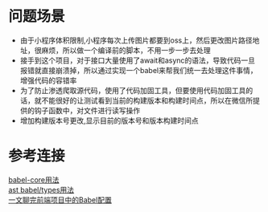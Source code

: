 # 问题场景
- 由于小程序体积限制,小程序每次上传图片都要到oss上，然后更改图片路径地址，很麻烦，所以做一个编译前的脚本，不用一步一步去处理
- 接手到这个项目，对于接口大量使用了await和async的语法，导致代码一旦报错就直接崩溃掉，所以通过实现一个babel来帮我们统一去处理这件事情，增强代码的容错率
- 为了防止渗透爬取源代码，使用了代码加固工具，但要使用代码加固工具的话，就不能很好的让测试看到当前的构建版本和构建时间点，所以在微信所提供的钩子函数中，对文件进行读写操作
- 增加构建版本号更改,显示目前的版本号和版本构建时间点


# 参考连接
[babel-core用法](https://babeljs.io/docs/babel-core)  
[ast babel/types用法](https://babeljs.io/docs/babel-types)  
[一文聊完前端项目中的Babel配置](https://juejin.cn/post/7151653067593613320#heading-0)
